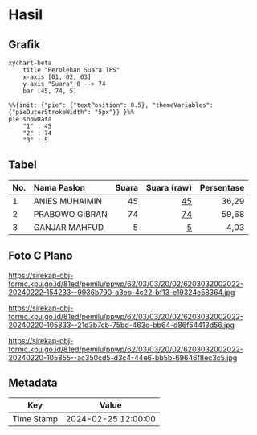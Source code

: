 # Hasil

## Grafik

```mermaid
xychart-beta
    title "Perolehan Suara TPS"
    x-axis [01, 02, 03]
    y-axis "Suara" 0 --> 74
    bar [45, 74, 5]
```

```mermaid
%%{init: {"pie": {"textPosition": 0.5}, "themeVariables": {"pieOuterStrokeWidth": "5px"}} }%%
pie showData
    "1" : 45
    "2" : 74
    "3" : 5
```

## Tabel

| No. | Nama Paslon    | Suara | Suara (raw) | Persentase |
|:--- |:-------------- | -----:| -----------:| ----------:|
| 1   | ANIES MUHAIMIN | 45    | [45][p-1]   | 36,29      |
| 2   | PRABOWO GIBRAN | 74    | [74][p-2]   | 59,68      |
| 3   | GANJAR MAHFUD  | 5     | [5][p-3]    | 4,03       |


[p-1]: https://github.com/gigit-pemilu/pemilu-2024-62-kalimantan-tengah/blob/main/pilpres/hitung-suara/sub/62-kalimantan-tengah/sub/03-kapuas/sub/03-kapuas-timur/sub/2002-anjir-serapat-tengah/sub/022-tps/sub/paslon-1.txt
[p-2]: https://github.com/gigit-pemilu/pemilu-2024-62-kalimantan-tengah/blob/main/pilpres/hitung-suara/sub/62-kalimantan-tengah/sub/03-kapuas/sub/03-kapuas-timur/sub/2002-anjir-serapat-tengah/sub/022-tps/sub/paslon-2.txt
[p-3]: https://github.com/gigit-pemilu/pemilu-2024-62-kalimantan-tengah/blob/main/pilpres/hitung-suara/sub/62-kalimantan-tengah/sub/03-kapuas/sub/03-kapuas-timur/sub/2002-anjir-serapat-tengah/sub/022-tps/sub/paslon-3.txt

## Foto C Plano

https://sirekap-obj-formc.kpu.go.id/81ed/pemilu/ppwp/62/03/03/20/02/6203032002022-20240222-154233--9936b790-a3eb-4c22-bf13-e19324e58364.jpg

https://sirekap-obj-formc.kpu.go.id/81ed/pemilu/ppwp/62/03/03/20/02/6203032002022-20240220-105833--21d3b7cb-75bd-463c-bb64-d86f54413d56.jpg

https://sirekap-obj-formc.kpu.go.id/81ed/pemilu/ppwp/62/03/03/20/02/6203032002022-20240220-105855--ac350cd5-d3c4-44e6-bb5b-69646f8ec3c5.jpg


## Metadata

| Key        | Value               |
| ---------- | ------------------- |
| Time Stamp | 2024-02-25 12:00:00 |



